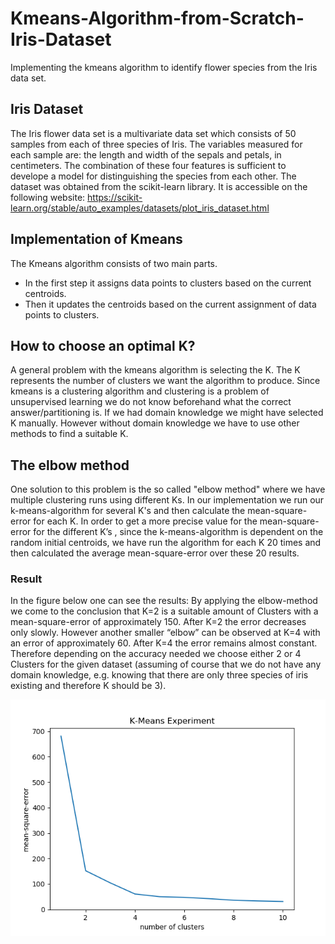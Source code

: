 # Kmeans-Algorithm-from-Scratch-Iris-Dataset
Implementing the kmeans algorithm to identify flower species from the Iris data set.

## Iris Dataset
The Iris flower data set is a multivariate data set which consists of 50 samples from each of three species of Iris. The variables measured for each sample are: the length and width of the sepals and petals, in centimeters. The combination of these four features is sufficient to develope a model for distinguishing the species from each other. The dataset was obtained from the scikit-learn library. 
It is accessible on the following website: https://scikit-learn.org/stable/auto_examples/datasets/plot_iris_dataset.html

## Implementation of Kmeans
The Kmeans algorithm consists of two main parts. 
- In the first step it assigns data points to clusters based on the current centroids. 
- Then it updates the centroids based on the current assignment of data points to clusters.

## How to choose an optimal K?
A general problem with the kmeans algorithm is selecting the K. The K represents the number of clusters we want the algorithm to produce. Since kmeans is a clustering algorithm and clustering is a problem of unsupervised learning we do not know beforehand what the correct answer/partitioning is. 
If we had domain knowledge we might have selected K manually. However without domain knowledge we have to use other methods to find a suitable K.

## The elbow method
One solution to this problem is the so called "elbow method" where  we have multiple clustering runs using different Ks. In our implementation we run our k-means-algorithm for several K's and then calculate the mean-square-error for each K. In order to get a more precise value for the mean-square-error for the different K’s , since the k-means-algorithm is dependent on the random initial centroids, we have run the algorithm for each K 20 times and then calculated the average mean-square-error over these 20 results.

### Result
In the figure below one can see the results: By applying the elbow-method we come to the conclusion that K=2 is a suitable amount of Clusters with a mean-square-error of approximately 150. After K=2 the error decreases only slowly. However another smaller “elbow” can be observed at K=4 with an error of approximately 60. After K=4 the error remains almost constant. Therefore depending on the accuracy needed we choose either 2 or 4 Clusters for the given dataset (assuming of course that we do not have any domain knowledge, e.g. knowing that there are only three species of iris existing and therefore K should be 3).

![alt text](https://github.com/githubprgrammer/Kmeans-Algorithm-from-Scratch-Iris-Dataset/blob/master/results%20of%20elbow%20method.png)
